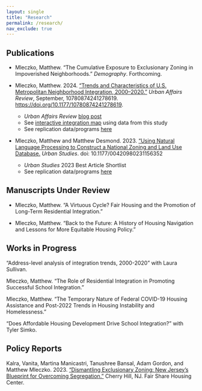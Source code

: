 ```yaml
---
layout: single
title: "Research"
permalink: /research/
nav_exclude: true
---
```


## Publications

- Mleczko, Matthew. “The Cumulative Exposure to Exclusionary Zoning in Impoverished Neighborhoods.”
*Demography*. Forthcoming.

- Mleczko, Matthew. 2024. [“Trends and Characteristics of U.S. Metropolitan Neighborhood Integration,
2000–2020.”](https://journals.sagepub.com/doi/10.1177/10780874241278619) *Urban Affairs Review*, September, 10780874241278619. https://doi.org/10.1177/10780874241278619.
  - *Urban Affairs Review* [blog post](https://www.urbanaffairsreview.com/uar-archive/trends-and-characteristics)
  - See [interactive integration map](https://mmleczko.shinyapps.io/intmap/) using data from this study
  - See replication data/programs [here](https://dataverse.harvard.edu/dataset.xhtml?persistentId=doi:10.7910/DVN/SG7IOH)

- Mleczko, Matthew and Matthew Desmond. 2023. [“Using Natural Language Processing to Construct a National Zoning and Land Use Database.](https://journals.sagepub.com/doi/10.1177/00420980231156352) *Urban Studies*. doi: 10.1177/00420980231156352
  - *Urban Studies* 2023 Best Article Shortlist
  - See replication data/programs [here](https://github.com/mtmleczko/nzlud)
 
## Manuscripts Under Review

- Mleczko, Matthew. “A Virtuous Cycle? Fair Housing and the Promotion of Long-Term Residential Integration.”

- Mleczko, Matthew. “Back to the Future: A History of Housing Navigation and Lessons for More Equitable
Housing Policy.”

## Works in Progress

“Address-level analysis of integration trends, 2000-2020” with Laura Sullivan.

Mleczko, Matthew. “The Role of Residential Integration in Promoting Successful School Integration.”

Mleczko, Matthew. “The Temporary Nature of Federal COVID-19 Housing Assistance and Post-2022 Trends in Housing Instability and Homelessness.”

“Does Affordable Housing Development Drive School Integration?” with Tyler Simko.

## Policy Reports

Kalra, Vanita, Martina Manicastri, Tanushree Bansal, Adam Gordon, and Matthew Mleczko. 2023. [“Dismantling Exclusionary Zoning: New Jersey’s Blueprint for Overcoming Segregation.”](https://www.fairsharehousing.org/wp-content/uploads/2025/06/Dismantling-Exclusionary-Zoning_New-Jerseys-Blueprint-for-Overcoming-Segregation.pdf) Cherry Hill, NJ. Fair
Share Housing Center.

